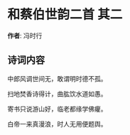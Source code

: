 # 和蔡伯世韵二首  其二

**作者**: 冯时行

## 诗词内容

中郎风调世间无，敢谓明时德不孤。

扫地焚香诗得计，曲肱饮水道如愚。

寄书只说游山好，临老都缘学佛癯。

白帝一来真漫浪，时人无用便题舆。

